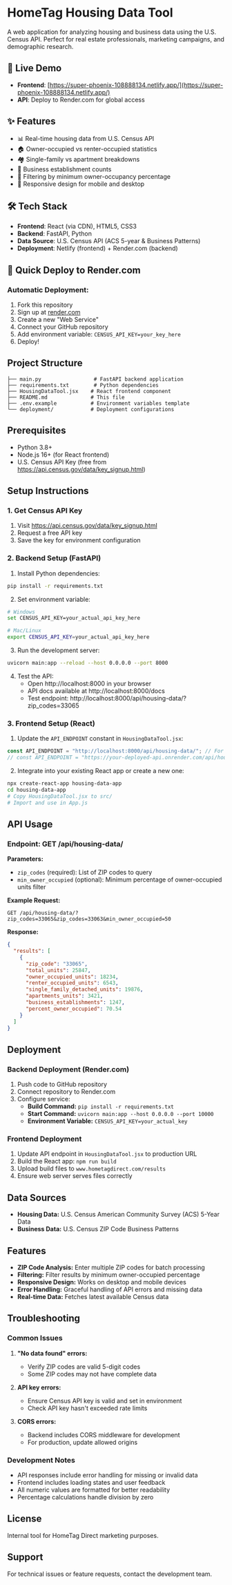 # HomeTag Housing Data Tool

A web application for analyzing housing and business data using the U.S. Census API. Perfect for real estate professionals, marketing campaigns, and demographic research.

## 🚀 Live Demo

- **Frontend**: [https://super-phoenix-108888134.netlify.app/](https://super-phoenix-108888134.netlify.app/)
- **API**: Deploy to Render.com for global access

## ✨ Features

- 📊 Real-time housing data from U.S. Census API
- 🏠 Owner-occupied vs renter-occupied statistics
- 🏘️ Single-family vs apartment breakdowns
- 🏢 Business establishment counts
- 🎯 Filtering by minimum owner-occupancy percentage
- 📱 Responsive design for mobile and desktop

## 🛠️ Tech Stack

- **Frontend**: React (via CDN), HTML5, CSS3
- **Backend**: FastAPI, Python
- **Data Source**: U.S. Census API (ACS 5-year & Business Patterns)
- **Deployment**: Netlify (frontend) + Render.com (backend)

## 🚀 Quick Deploy to Render.com

### Automatic Deployment:
1. Fork this repository
2. Sign up at [render.com](https://render.com)
3. Create a new "Web Service"
4. Connect your GitHub repository
5. Add environment variable: `CENSUS_API_KEY=your_key_here`
6. Deploy!

## Project Structure

```
├── main.py                 # FastAPI backend application
├── requirements.txt        # Python dependencies
├── HousingDataTool.jsx    # React frontend component
├── README.md              # This file
├── .env.example           # Environment variables template
└── deployment/            # Deployment configurations
```

## Prerequisites

- Python 3.8+
- Node.js 16+ (for React frontend)
- U.S. Census API Key (free from https://api.census.gov/data/key_signup.html)

## Setup Instructions

### 1. Get Census API Key

1. Visit https://api.census.gov/data/key_signup.html
2. Request a free API key
3. Save the key for environment configuration

### 2. Backend Setup (FastAPI)

1. Install Python dependencies:
```bash
pip install -r requirements.txt
```

2. Set environment variable:
```bash
# Windows
set CENSUS_API_KEY=your_actual_api_key_here

# Mac/Linux  
export CENSUS_API_KEY=your_actual_api_key_here
```

3. Run the development server:
```bash
uvicorn main:app --reload --host 0.0.0.0 --port 8000
```

4. Test the API:
   - Open http://localhost:8000 in your browser
   - API docs available at http://localhost:8000/docs
   - Test endpoint: http://localhost:8000/api/housing-data/?zip_codes=33065

### 3. Frontend Setup (React)

1. Update the `API_ENDPOINT` constant in `HousingDataTool.jsx`:
```javascript
const API_ENDPOINT = "http://localhost:8000/api/housing-data/"; // For development
// const API_ENDPOINT = "https://your-deployed-api.onrender.com/api/housing-data/"; // For production
```

2. Integrate into your existing React app or create a new one:
```bash
npx create-react-app housing-data-app
cd housing-data-app
# Copy HousingDataTool.jsx to src/
# Import and use in App.js
```

## API Usage

### Endpoint: GET /api/housing-data/

**Parameters:**
- `zip_codes` (required): List of ZIP codes to query
- `min_owner_occupied` (optional): Minimum percentage of owner-occupied units filter

**Example Request:**
```
GET /api/housing-data/?zip_codes=33065&zip_codes=33063&min_owner_occupied=50
```

**Response:**
```json
{
  "results": [
    {
      "zip_code": "33065",
      "total_units": 25847,
      "owner_occupied_units": 18234,
      "renter_occupied_units": 6543,
      "single_family_detached_units": 19876,
      "apartments_units": 3421,
      "business_establishments": 1247,
      "percent_owner_occupied": 70.54
    }
  ]
}
```

## Deployment

### Backend Deployment (Render.com)

1. Push code to GitHub repository
2. Connect repository to Render.com
3. Configure service:
   - **Build Command:** `pip install -r requirements.txt`
   - **Start Command:** `uvicorn main:app --host 0.0.0.0 --port 10000`
   - **Environment Variable:** `CENSUS_API_KEY=your_actual_key`

### Frontend Deployment

1. Update API endpoint in `HousingDataTool.jsx` to production URL
2. Build the React app: `npm run build`
3. Upload build files to `www.hometagdirect.com/results`
4. Ensure web server serves files correctly

## Data Sources

- **Housing Data:** U.S. Census American Community Survey (ACS) 5-Year Data
- **Business Data:** U.S. Census ZIP Code Business Patterns

## Features

- **ZIP Code Analysis:** Enter multiple ZIP codes for batch processing
- **Filtering:** Filter results by minimum owner-occupied percentage
- **Responsive Design:** Works on desktop and mobile devices
- **Error Handling:** Graceful handling of API errors and missing data
- **Real-time Data:** Fetches latest available Census data

## Troubleshooting

### Common Issues

1. **"No data found" errors:**
   - Verify ZIP codes are valid 5-digit codes
   - Some ZIP codes may not have complete data

2. **API key errors:**
   - Ensure Census API key is valid and set in environment
   - Check API key hasn't exceeded rate limits

3. **CORS errors:**
   - Backend includes CORS middleware for development
   - For production, update allowed origins

### Development Notes

- API responses include error handling for missing or invalid data
- Frontend includes loading states and user feedback
- All numeric values are formatted for better readability
- Percentage calculations handle division by zero

## License

Internal tool for HomeTag Direct marketing purposes.

## Support

For technical issues or feature requests, contact the development team.
